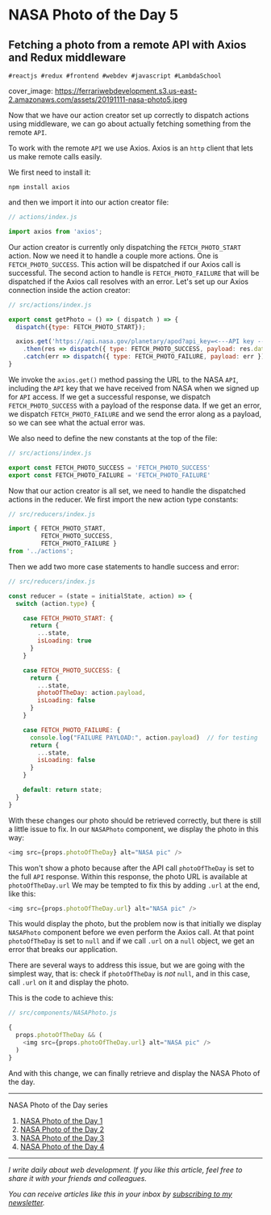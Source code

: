 # NASA Photo of the Day 5
## Fetching a photo from a remote API with Axios and Redux middleware 
    #reactjs #redux #frontend #webdev #javascript #LambdaSchool

cover_image: https://ferrariwebdevelopment.s3.us-east-2.amazonaws.com/assets/20191111-nasa-photo5.jpeg

Now that we have our action creator set up correctly to dispatch actions using middleware, we can go about actually fetching something from the remote `API`.

To work with the remote `API` we use Axios. Axios is an `http` client that lets us make remote calls easily.

We first need to install it:

```
npm install axios
```

and then we import it into our action creator file:

```js
// actions/index.js

import axios from 'axios';
```

Our action creator is currently only dispatching the `FETCH_PHOTO_START` action. Now we need it to handle a couple more actions.
One is `FETCH_PHOTO_SUCCESS`. This action will be dispatched if our Axios call is successful.
The second action to handle is `FETCH_PHOTO_FAILURE` that will be dispatched if the Axios call resolves with an error.
Let's set up our Axios connection inside the action creator:

```js
// src/actions/index.js

export const getPhoto = () => ( dispatch ) => {
  dispatch({type: FETCH_PHOTO_START});

  axios.get('https://api.nasa.gov/planetary/apod?api_key=<---API key --->')
    .then(res => dispatch({ type: FETCH_PHOTO_SUCCESS, payload: res.data }))
    .catch(err => dispatch({ type: FETCH_PHOTO_FAILURE, payload: err }))
}
```

We invoke the `axios.get()` method passing the URL to the NASA `API`, including the `API` key that we have received from NASA when we signed up for `API` access.
If we get a successful response, we dispatch `FETCH_PHOTO_SUCCESS` with a payload of the response data.
If we get an error, we dispatch `FETCH_PHOTO_FAILURE` and we send the error along as a payload, so we can see what the actual error was.

We also need to define the new constants at the top of the file:

```js
// src/actions/index.js

export const FETCH_PHOTO_SUCCESS = 'FETCH_PHOTO_SUCCESS'
export const FETCH_PHOTO_FAILURE = 'FETCH_PHOTO_FAILURE'
```

Now that our action creator is all set, we need to handle the dispatched actions in the reducer.
We first import the new action type constants:

```js
// src/reducers/index.js

import { FETCH_PHOTO_START,
         FETCH_PHOTO_SUCCESS,
         FETCH_PHOTO_FAILURE }
from '../actions';
```

Then we add two more case statements to handle success and error:

```js
// src/reducers/index.js

const reducer = (state = initialState, action) => {
  switch (action.type) {

    case FETCH_PHOTO_START: {
      return {
        ...state,
        isLoading: true
      }
    }

    case FETCH_PHOTO_SUCCESS: {
      return {
        ...state,
        photoOfTheDay: action.payload,
        isLoading: false
      }
    }

    case FETCH_PHOTO_FAILURE: {
      console.log("FAILURE PAYLOAD:", action.payload)  // for testing
      return {
        ...state,
        isLoading: false
      }
    }

    default: return state;
  }
}
```

With these changes our photo should be retrieved correctly, but there is still a little issue to fix.
In our `NASAPhoto` component, we display the photo in this way:

```js
<img src={props.photoOfTheDay} alt="NASA pic" />
```

This won't show a photo because after the API call `photoOfTheDay` is set to the full `API` response. Within this response, the photo URL is available at `photoOfTheDay.url`
We may be tempted to fix this by adding `.url` at the end, like this:

```js
<img src={props.photoOfTheDay.url} alt="NASA pic" />
```

This would display the photo, but the problem now is that initially we display `NASAPhoto` component before we even perform the Axios call.
At that point `photoOfTheDay` is set to `null` and if we call `.url` on a `null` object, we get an error that breaks our application.

There are several ways to address this issue, but we are going with the simplest way, that is: check if `photoOfTheDay` is *not* `null`, and in this case, call `.url` on it and display the photo.

This is the code to achieve this:

```js
// src/components/NASAPhoto.js

{
  props.photoOfTheDay && (
    <img src={props.photoOfTheDay.url} alt="NASA pic" />
  )
}
```

And with this change, we can finally retrieve and display the NASA Photo of the day.

---

NASA Photo of the Day series
1. [NASA Photo of the Day 1](https://cesare.substack.com/p/nasa-photo-of-the-day-reactredux)
2. [NASA Photo of the Day 2](https://cesare.substack.com/p/nasa-photo-of-the-day-2)
3. [NASA Photo of the Day 3](https://cesare.substack.com/p/nasa-photo-of-the-day-3)
3. [NASA Photo of the Day 4](https://cesare.substack.com/p/nasa-photo-of-the-day-4)


---

*I write daily about web development. If you like this article, feel free to share it with your friends and colleagues.*

*You can receive articles like this in your inbox by [subscribing to my newsletter](https://cesare.substack.com).* 